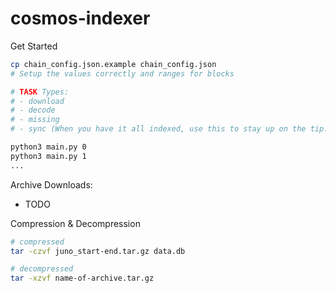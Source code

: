 # cosmos-indexer

Get Started

```bash
cp chain_config.json.example chain_config.json
# Setup the values correctly and ranges for blocks

# TASK Types:
# - download
# - decode
# - missing
# - sync (When you have it all indexed, use this to stay up on the tip.)

python3 main.py 0
python3 main.py 1
...
```

Archive Downloads:
- TODO

Compression & Decompression

```bash
# compressed
tar -czvf juno_start-end.tar.gz data.db

# decompressed
tar -xzvf name-of-archive.tar.gz
```
